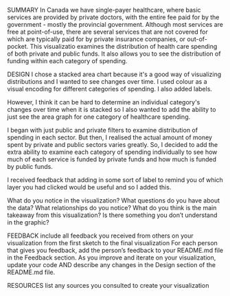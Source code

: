 SUMMARY
In Canada we have single-payer healthcare, where basic services are provided by private doctors, with the entire fee paid for by the government - mostly the provincial government. Although most services are free at point-of-use, there are several services that are not covered for which are typically paid for by private insurance companies, or out-of-pocket. 
This visualizatio examines the distribution of health care spending of both private and public funds.
It also allows you to see the distribution of funding within each category of spending. 

DESIGN
I chose a stacked area chart because it's a good way of visualizing distributions and I wanted to see changes over time. I used colour as a visual encoding for different categories of spending. I also added labels.

However, I think it can be hard to determine an individual category's changes over time when it is stacked so I also wanted to add the ability to just see the area graph for one category of healthcare spending. 

I began with just public and private filters to examine distribution of spending in each sector. But then, I realised the actual amount of money spent by private and public sectors varies greatly. So, I decided to add the extra ability to examine each category of spending individually to see how much of each service is funded by private funds and how much is funded by public funds. 

I received feedback that adding in some sort of label to remind you of which layer you had clicked would be useful and so I added this. 

What do you notice in the visualization?
What questions do you have about the data?
What relationships do you notice?
What do you think is the main takeaway from this visualization?
Is there something you don’t understand in the graphic?

FEEDBACK
include all feedback you received from others on your visualization from the first sketch to the final visualization
For each person that gives you feedback, add the person’s feedback to your README.md file in the Feedback section. As you improve and iterate on your visualization, update your code AND describe any changes in the Design section of the README.md file.

RESOURCES
list any sources you consulted to create your visualization
